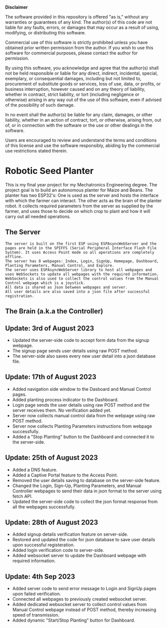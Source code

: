 **Disclaimer**

The software provided in this repository is offered "as is," without any warranties or guarantees of any kind. The author(s) of this code are not liable for any faults, errors, or damages that may occur as a result of using, modifying, or distributing this software. 

Commercial use of this software is strictly prohibited unless you have obtained prior written permission from the author. If you wish to use this software for commercial purposes, please contact the author for permission.

By using this software, you acknowledge and agree that the author(s) shall not be held responsible or liable for any direct, indirect, incidental, special, exemplary, or consequential damages, including but not limited to, procurement of substitute goods or services, loss of use, data, or profits, or business interruption, however caused and on any theory of liability, whether in contract, strict liability, or tort (including negligence or otherwise) arising in any way out of the use of this software, even if advised of the possibility of such damage.

In no event shall the author(s) be liable for any claim, damages, or other liability, whether in an action of contract, tort, or otherwise, arising from, out of, or in connection with the software or the use or other dealings in the software.

Users are encouraged to review and understand the terms and conditions of this license and use the software responsibly, abiding by the commercial use restrictions stated therein.




# Robotic Seed Planter
This is my final year project for my Mechatronics Engineering degree.
The project goal is to build an autonomous planter for Maize and Beans.
The planter has two ESP32's:
    One is used as the server and hosts the interface with which the farmer can interact.
    The other acts as the brain of the planter robot. It collects required parameters from the server as supplied by the farmer, and uses those to decide on which crop to plant and how it will carry out all needed operations.

## The Server
    The server is built on the first ESP using ESPAsyncWebServer and the pages are held in the SPIFFS (Serial Peripheral Interface Flash File System). It uses Access Point mode so all operations are completely offline.
    The server has 8 webpages: Index, Login, SignUp, Homepage, Dashboard, Planting Parameters, Manual Control, and Explore.
    The server uses ESPAsyncWebServer library to host all webpages and uses WebSockets to update all webpages with the required information. WebSockets is also used to collect the control values from the Manual Control webpage which is a joystick.
    All data is shared as Json between webpages and server.
    All user details are also saved into a json file after successful registration.

## The Brain (a.k.a the Controller)


## Update: 3rd of August 2023
- Updated the server-side code to accept form data from the signup webpage.
- The signup page sends user details using raw POST method.
- The server-side also saves every new user detail into a json database file.

## Update: 17th of August 2023
- Added navigation side window to the Dasboard and Manual Control pages.
- Added planting process indicator to the Dashboard.
- Login page sends the user details using raw POST method and the server receives them. No verification added yet.
- Server now collects manual control data from the webpage using raw POST method.
- Server now collects Planting Parameters instructions from webpage successfully.
- Added a "Stop Planting" button to the Dashboard and connected it to the server-side.

## Update: 25th of August 2023
- Added a DNS feature.
- Added a Captive Portal feature to the Access Point.
- Removed the user details saving to database on the server-side feature.
- Changed the Login, Sign-Up, Planting Parameters, and Manual Controller webpages to send their data in json format to the server using fetch API.
- Updated the server-side code to collect the json format response from all the webpages successfully.

## Update: 28th of August 2023
- Added signup details verification feature on server-side.
- Restored and updated the code for json database to save user details upon successful registeration.
- Added login verification code to server-side.
- Added websocket server to update the Dashboard webpage with required information.

## Update: 4th Sep 2023
- Added server code to send error message to Login and SignUp pages upon failed verification.
- Connected all webpages to previously created websocket server.
- Added dedicated websocket server to collect control values from Manual Control webpage instead of POST method, thereby increasing speed of transmission.
- Added dynamic "Start/Stop Planting" button for Dashboard.